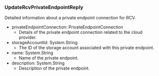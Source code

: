 ### UpdateRcvPrivateEndpointReply
Detailed information about a private endpoint connection for RCV.

- privateEndpointConnection: PrivateEndpointConnection
  - Details of the private endpoint connection related to the cloud provider.
- storageAccountId: System.String
  - The ID of the storage account associated with this private endpoint.
- name: System.String
  - Name of the private endpoint.
- description: System.String
  - Description of the private endpoint.
